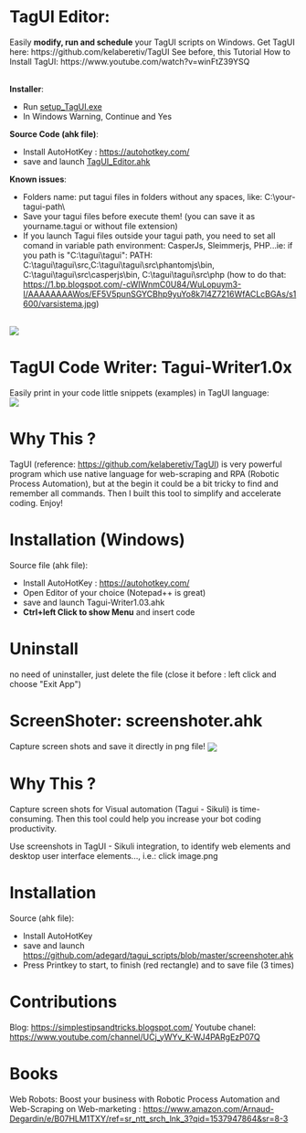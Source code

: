 <h1>TagUI Editor:  </h1>
Easily <b>modify, run and schedule</b> your TagUI scripts on Windows. Get TagUI here: https://github.com/kelaberetiv/TagUI
See before, this Tutorial How to Install TagUI: https://www.youtube.com/watch?v=winFtZ39YSQ
</br></br>

<b>Installer</b>:
- Run <a href="https://github.com/adegard/tagui_scripts/raw/master/setup_TagUI.exe">setup_TagUI.exe</a> 
- In Windows Warning, Continue and Yes

<b>Source Code (ahk file)</b>:
- Install AutoHotKey : https://autohotkey.com/
- save and launch <a href="https://github.com/adegard/tagui_scripts/raw/master/TagUI_Editor.ahk">TagUI_Editor.ahk</a> 

<b>Known issues</b>:
- Folders name: put tagui files in folders without any spaces, like: C:\your-tagui-path\
- Save your tagui files before execute them! (you can save it as yourname.tagui or without file extension)
- If you launch Tagui files outside your tagui path, you need to set all comand in variable path environment: CasperJs, Sleimmerjs, PHP...ie: if you path is "C:\tagui\tagui":
 PATH: C:\tagui\tagui\src,C:\tagui\tagui\src\phantomjs\bin, C:\tagui\tagui\src\casperjs\bin, C:\tagui\tagui\src\php
(how to do that:
https://1.bp.blogspot.com/-cWIWnmC0U84/WuLopuym3-I/AAAAAAAAWos/EF5V5punSGYCBhp9yuYo8k7l4Z7216WfACLcBGAs/s1600/varsistema.jpg)
</br>

<img src="https://raw.githubusercontent.com/adegard/tagui_scripts/master/TagUI_Editor.gif"  align="center">


<h1>TagUI Code Writer:  Tagui-Writer1.0x </h1>
Easily print in your code little snippets (examples) in TagUI language:
</br>
<img src="https://raw.githubusercontent.com/adegard/tagui_scripts/master/20180529214753.png"  align="center">

# Why This ?
TagUI (reference: https://github.com/kelaberetiv/TagUI) is very powerful program which use native language for web-scraping and RPA (Robotic Process Automation), but at the begin it could be a bit tricky to find and remember all commands. Then I built this tool to simplify and accelerate coding. Enjoy!

# Installation (Windows)


Source file (ahk file):
- Install AutoHotKey : https://autohotkey.com/
- Open Editor of your choice (Notepad++ is great)
- save and launch Tagui-Writer1.03.ahk
- <b>Ctrl+left Click to show Menu</b> and insert code

# Uninstall
no need of uninstaller, just delete the file (close it before : left click and choose "Exit App") 


<h1>ScreenShoter:  screenshoter.ahk </h1>
Capture screen shots and save it directly in png file!
<img src="https://raw.githubusercontent.com/adegard/tagui_scripts/master/20180529212133.png"  align="center">

# Why This ?
Capture screen shots for Visual automation (Tagui - Sikuli) is time-consuming. Then this tool could help you increase your bot coding productivity.

Use screenshots in TagUI - Sikuli integration, to identify web elements and desktop user interface elements..., i.e.:
click image.png

# Installation

Source (ahk file):
- Install AutoHotKey
- save and launch https://github.com/adegard/tagui_scripts/blob/master/screenshoter.ahk
- Press Printkey to start, to finish (red rectangle) and to save file (3 times)

# Contributions
Blog: https://simplestipsandtricks.blogspot.com/
Youtube chanel: https://www.youtube.com/channel/UCj_yWYv_K-WJ4PARgEzP07Q

# Books

Web Robots: Boost your business with Robotic Process Automation and Web-Scraping on Web-marketing :
https://www.amazon.com/Arnaud-Degardin/e/B07HLM1TXY/ref=sr_ntt_srch_lnk_3?qid=1537947864&sr=8-3
